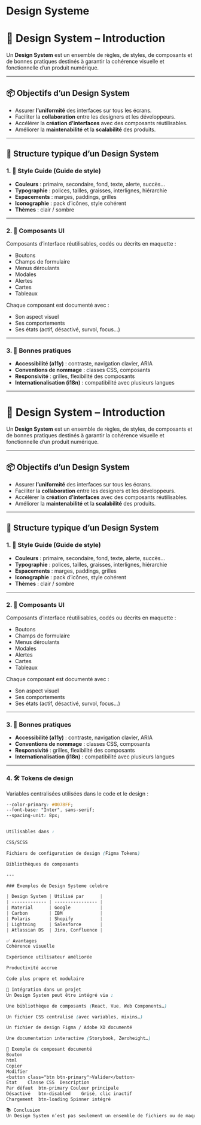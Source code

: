 # Design Systeme

# 🎨 Design System – Introduction

Un **Design System** est un ensemble de règles, de styles, de composants et de bonnes pratiques destinés à garantir la cohérence visuelle et fonctionnelle d’un produit numérique.

---

## 📦 Objectifs d’un Design System

- Assurer **l’uniformité** des interfaces sur tous les écrans.
- Faciliter la **collaboration** entre les designers et les développeurs.
- Accélérer la **création d’interfaces** avec des composants réutilisables.
- Améliorer la **maintenabilité** et la **scalabilité** des produits.

---

## 🧱 Structure typique d’un Design System

### 1. 🌈 Style Guide (Guide de style)

- **Couleurs** : primaire, secondaire, fond, texte, alerte, succès…
- **Typographie** : polices, tailles, graisses, interlignes, hiérarchie
- **Espacements** : marges, paddings, grilles
- **Iconographie** : pack d’icônes, style cohérent
- **Thèmes** : clair / sombre

---

### 2. 🧩 Composants UI

Composants d’interface réutilisables, codés ou décrits en maquette :

- Boutons
- Champs de formulaire
- Menus déroulants
- Modales
- Alertes
- Cartes
- Tableaux

Chaque composant est documenté avec :
- Son aspect visuel
- Ses comportements
- Ses états (actif, désactivé, survol, focus…)

---

### 3. 🧠 Bonnes pratiques

- **Accessibilité (a11y)** : contraste, navigation clavier, ARIA
- **Conventions de nommage** : classes CSS, composants
- **Responsivité** : grilles, flexibilité des composants
- **Internationalisation (i18n)** : compatibilité avec plusieurs langues

---

# 🎨 Design System – Introduction

Un **Design System** est un ensemble de règles, de styles, de composants et de bonnes pratiques destinés à garantir la cohérence visuelle et fonctionnelle d’un produit numérique.

---

## 📦 Objectifs d’un Design System

- Assurer **l’uniformité** des interfaces sur tous les écrans.
- Faciliter la **collaboration** entre les designers et les développeurs.
- Accélérer la **création d’interfaces** avec des composants réutilisables.
- Améliorer la **maintenabilité** et la **scalabilité** des produits.

---

## 🧱 Structure typique d’un Design System

### 1. 🌈 Style Guide (Guide de style)

- **Couleurs** : primaire, secondaire, fond, texte, alerte, succès…
- **Typographie** : polices, tailles, graisses, interlignes, hiérarchie
- **Espacements** : marges, paddings, grilles
- **Iconographie** : pack d’icônes, style cohérent
- **Thèmes** : clair / sombre

---

### 2. 🧩 Composants UI

Composants d’interface réutilisables, codés ou décrits en maquette :

- Boutons
- Champs de formulaire
- Menus déroulants
- Modales
- Alertes
- Cartes
- Tableaux

Chaque composant est documenté avec :
- Son aspect visuel
- Ses comportements
- Ses états (actif, désactivé, survol, focus…)

---

### 3. 🧠 Bonnes pratiques

- **Accessibilité (a11y)** : contraste, navigation clavier, ARIA
- **Conventions de nommage** : classes CSS, composants
- **Responsivité** : grilles, flexibilité des composants
- **Internationalisation (i18n)** : compatibilité avec plusieurs langues

---

### 4. 🛠️ Tokens de design

Variables centralisées utilisées dans le code et le design :

```css
--color-primary: #007BFF;
--font-base: "Inter", sans-serif;
--spacing-unit: 8px;


Utilisables dans :

CSS/SCSS

Fichiers de configuration de design (Figma Tokens)

Bibliothèques de composants

---

### Exemples de Design Systeme celebre 

| Design System | Utilisé par      |
| ------------- | ---------------- |
| Material      | Google           |
| Carbon        | IBM              |
| Polaris       | Shopify          |
| Lightning     | Salesforce       |
| Atlassian DS  | Jira, Confluence |

✅ Avantages
Cohérence visuelle

Expérience utilisateur améliorée

Productivité accrue

Code plus propre et modulaire

🚀 Intégration dans un projet
Un Design System peut être intégré via :

Une bibliothèque de composants (React, Vue, Web Components…)

Un fichier CSS centralisé (avec variables, mixins…)

Un fichier de design Figma / Adobe XD documenté

Une documentation interactive (Storybook, Zeroheight…)

📝 Exemple de composant documenté
Bouton
html
Copier
Modifier
<button class="btn btn-primary">Valider</button>
État	Classe CSS	Description
Par défaut	btn-primary	Couleur principale
Désactivé	btn-disabled	Grisé, clic inactif
Chargement	btn-loading	Spinner intégré

📚 Conclusion
Un Design System n’est pas seulement un ensemble de fichiers ou de maquettes, c’est une culture d’équipe orientée vers la qualité, la cohérence et la réutilisabilité. Il évolue avec le produit et doit être vivant, collaboratif et documenté.


